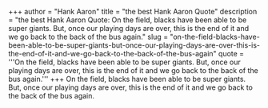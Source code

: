 +++
author = "Hank Aaron"
title = "the best Hank Aaron Quote"
description = "the best Hank Aaron Quote: On the field, blacks have been able to be super giants. But, once our playing days are over, this is the end of it and we go back to the back of the bus again."
slug = "on-the-field-blacks-have-been-able-to-be-super-giants-but-once-our-playing-days-are-over-this-is-the-end-of-it-and-we-go-back-to-the-back-of-the-bus-again"
quote = '''On the field, blacks have been able to be super giants. But, once our playing days are over, this is the end of it and we go back to the back of the bus again.'''
+++
On the field, blacks have been able to be super giants. But, once our playing days are over, this is the end of it and we go back to the back of the bus again.

